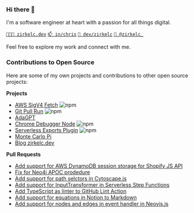 ### Hi there 👋

I'm a software engineer at heart with a passion for all things digital. 

[`🧑🏼‍💻 zirkelc.dev`](https://zirkelc.dev/) [`📫 in/chris`](https://www.linkedin.com/in/christian-zirkel/) [`💬 dev/zirkelc`](https://dev.to/zirkelc) [`🐥 @zirkelc_`](https://twitter.com/zirkelc_) 

Feel free to explore my work and connect with me.

### Contributions to Open Source
Here are some of my own projects and contributions to other open source projects:

**Projects**
- [AWS SigV4 Fetch](https://github.com/zirkelc/aws-sigv4-fetch) ![npm](https://img.shields.io/npm/dt/aws-sigv4-fetch)
- [Git Pull Run](https://github.com/zirkelc/git-pull-run) ![npm](https://img.shields.io/npm/dt/git-pull-run)
- [AdaGPT](https://github.com/zirkelc/AdaGPT)
- [Chrome Debugger Node](https://github.com/zirkelc/chrome-debugger-node) ![npm](https://img.shields.io/npm/dt/create-chrome-debugger)
- [Serverless Exports Plugin](https://github.com/zirkelc/serverless-exports-plugin) ![npm](https://img.shields.io/npm/dt/serverless-exports-plugin)
- [Monte Carlo Pi](https://github.com/zirkelc/monte-carlo-pi)
- [Blog zirkelc.dev](https://github.com/zirkelc/zirkelc.dev)

**Pull Requests**
- [Add support for AWS DynamoDB session storage for Shopify JS API](https://github.com/Shopify/shopify-app-js/pull/167)
- [Fix for Neo4j APOC prodedure](https://github.com/neo4j-contrib/neo4j-apoc-procedures/pull/3152)
- [Add support for path selctors in Cytoscape.js](https://github.com/cytoscape/cytoscape.js/pull/2952)
- [Add support for InputTransformer in Serverless Step Functions](https://github.com/serverless-operations/serverless-step-functions/pull/448)
- [Add TypeScript as linter to GitHub Lint Action](https://github.com/wearerequired/lint-action/pull/575)
- [Add support for equations in Notion to Markdown](https://github.com/souvikinator/notion-to-md/pull/66)
- [Add support for nodes and edges in event handler in Neovis.js](https://github.com/neo4j-contrib/neovis.js/pull/127)


<!--
https://github.com/DefinitelyTyped/DefinitelyTyped/pull/66693
https://github.com/pnpm/pnpm/pull/7086


**zirkelc/zirkelc** is a ✨ _special_ ✨ repository because its `README.md` (this file) appears on your GitHub profile.

Here are some ideas to get you started:

- 🔭 I’m currently working on ...
- 🌱 I’m currently learning ...
- 👯 I’m looking to collaborate on ...
- 🤔 I’m looking for help with ...
- 💬 Ask me about ...
- 📫 How to reach me: ...
- 😄 Pronouns: ...
- ⚡ Fun fact: ...
-->
